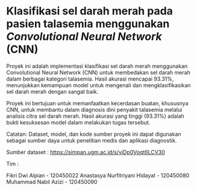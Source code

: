 # Klasifikasi sel darah merah pada pasien talasemia menggunakan _Convolutional Neural Network_ (CNN)

Proyek ini adalah implementasi klasifikasi sel darah merah menggunakan Convolutional Neural Network (CNN) untuk membedakan sel darah merah dalam berbagai kategori talasemia. Hasil akurasi mencapai 93.31%, menunjukkan kemampuan model untuk mengenali dan mengklasifikasikan sel darah merah dengan sangat baik.

Proyek ini bertujuan untuk memanfaatkan kecerdasan buatan, khususnya CNN, untuk membantu dalam diagnosis dini penyakit talasemia melalui analisis citra sel darah merah. Hasil akurasi yang tinggi (93.31%) adalah bukti kesuksesan model dalam melakukan tugas tersebut.

Catatan: Dataset, model, dan kode sumber proyek ini dapat digunakan sebagai sumber daya untuk penelitian medis dan aplikasi diagnostik.

Sumber dataset : https://simpan.ugm.ac.id/s/yiDp0Voqt6LCV30

Tim :

Fikri Dwi Alpian - 120450022
Anastasya Nurfitriyani Hidayat - 120450080
Muhammad Nabil Azizi - 120450090
